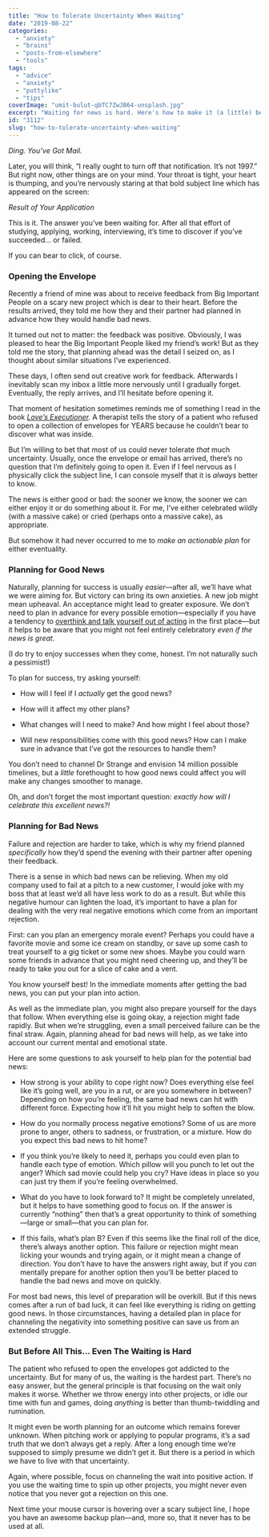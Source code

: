 ```yaml
---
title: "How to Tolerate Uncertainty When Waiting"
date: "2019-08-22"
categories: 
  - "anxiety"
  - "brains"
  - "posts-from-elsewhere"
  - "tools"
tags: 
  - "advice"
  - "anxiety"
  - "puttylike"
  - "tips"
coverImage: "umit-bulut-qbTC7ZwJB64-unsplash.jpg"
excerpt: "Waiting for news is hard. Here's how to make it (a little) better."
id: "3112"
slug: "how-to-tolerate-uncertainty-when-waiting"
---
```


_Ding. You’ve Got Mail._

Later, you will think, “I really ought to turn off that notification. It’s not 1997.” But right now, other things are on your mind. Your throat is tight, your heart is thumping, and you’re nervously staring at that bold subject line which has appeared on the screen:

<!--more-->

_Result of Your Application_

This is it. The answer you’ve been waiting for. After all that effort of studying, applying, working, interviewing, it’s time to discover if you’ve succeeded… or failed.

If you can bear to click, of course.

### Opening the Envelope

Recently a friend of mine was about to receive feedback from Big Important People on a scary new project which is dear to their heart. Before the results arrived, they told me how they and their partner had planned in advance how they would handle bad news.

It turned out not to matter: the feedback was positive. Obviously, I was pleased to hear the Big Important People liked my friend’s work! But as they told me the story, that planning ahead was the detail I seized on, as I thought about similar situations I’ve experienced.

These days, I often send out creative work for feedback. Afterwards I inevitably scan my inbox a little more nervously until I gradually forget. Eventually, the reply arrives, and I’ll hesitate before opening it.

That moment of hesitation sometimes reminds me of something I read in the book [_Love’s Executioner_](https://www.penguin.co.uk/books/190926/love-s-executioner/9780141975443)_._ A therapist tells the story of a patient who refused to open a collection of envelopes for YEARS because he couldn’t bear to discover what was inside.

But I’m willing to bet that most of us could never tolerate _that_ much uncertainty. Usually, once the envelope or email has arrived, there’s no question that I’m definitely going to open it. Even if I feel nervous as I physically click the subject line, I can console myself that it is _always_ better to know.

The news is either good or bad: the sooner we know, the sooner we can either enjoy it or do something about it. For me, I’ve either celebrated wildly (with a massive cake) or cried (perhaps onto a massive cake), as appropriate.

But somehow it had never occurred to me to _make an actionable plan_ for either eventuality. 

### Planning for Good News

Naturally, planning for success is usually _easier_—after all, we’ll have what we were aiming for. But victory can bring its own anxieties. A new job might mean upheaval. An acceptance might lead to greater exposure. We don’t need to plan in advance for every possible emotion—especially if you have a tendency to [overthink and talk yourself out of acting](https://puttylike.com/do-you-plan-ruminate-worry-poke-prod-and-fumble-how-to-stop-overanalyzing-your-projects/) in the first place—but it helps to be aware that you might not feel entirely celebratory _even if the news is great_.

(I do try to enjoy successes when they come, honest. I’m not naturally such a pessimist!)

To plan for success, try asking yourself:

- How will I feel if I _actually_ get the good news?

- How will it affect my other plans?

- What changes will I need to make? And how might I feel about those?

- Will new responsibilities come with this good news? How can I make sure in advance that I’ve got the resources to handle them?

You don’t need to channel Dr Strange and envision 14 million possible timelines, but a _little_ forethought to how good news could affect you will make any changes smoother to manage.

Oh, and don’t forget the most important question: _exactly how will I celebrate this excellent news?!_

### Planning for Bad News

Failure and rejection are harder to take, which is why my friend planned _specifically_ how they’d spend the evening with their partner after opening their feedback.

There is a sense in which bad news can be relieving. When my old company used to fail at a pitch to a new customer, I would joke with my boss that at least we’d all have less work to do as a result. But while this negative humour can lighten the load, it’s important to have a plan for dealing with the very real negative emotions which come from an important rejection.

First: can you plan an emergency morale event? Perhaps you could have a favorite movie and some ice cream on standby, or save up some cash to treat yourself to a gig ticket or some new shoes. Maybe you could warn some friends in advance that you might need cheering up, and they’ll be ready to take you out for a slice of cake and a vent.

You know yourself best! In the immediate moments after getting the bad news, you can put your plan into action.

As well as the immediate plan, you might also prepare yourself for the days that follow. When everything else is going okay, a rejection might fade rapidly. But when we’re struggling, even a small perceived failure can be the final straw. Again, planning ahead for bad news will help, as we take into account our current mental and emotional state.

Here are some questions to ask yourself to help plan for the potential bad news:

- How strong is your ability to cope right now? Does everything else feel like it’s going well, are you in a rut, or are you somewhere in between? Depending on how you’re feeling, the same bad news can hit with different force. Expecting how it’ll hit you might help to soften the blow.

- How do you normally process negative emotions? Some of us are more prone to anger, others to sadness, or frustration, or a mixture. How do you expect this bad news to hit home?

- If you think you’re likely to need it, perhaps you could even plan to handle each type of emotion. Which pillow will you punch to let out the anger? Which sad movie could help you cry? Have ideas in place so you can just try them if you’re feeling overwhelmed.

- What do you have to look forward to? It might be completely unrelated, but it helps to have something good to focus on. If the answer is currently “nothing” then that’s a great opportunity to think of something—large or small—that you can plan for.

- If this fails, what’s plan B? Even if this seems like the final roll of the dice, there’s always another option. This failure or rejection might mean licking your wounds and trying again, or it might mean a change of direction. You don’t have to have the answers right away, but if you _can_ mentally prepare for another option then you’ll be better placed to handle the bad news and move on quickly.

For most bad news, this level of preparation will be overkill. But if this news comes after a run of bad luck, it can feel like everything is riding on getting good news. In those circumstances, having a detailed plan in place for channeling the negativity into something positive can save us from an extended struggle.

### But Before All This... Even The Waiting is Hard

The patient who refused to open the envelopes got addicted to the uncertainty. But for many of us, the waiting is the hardest part. There’s no easy answer, but the general principle is that focusing on the wait only makes it worse. Whether we throw energy into other projects, or idle our time with fun and games, doing _anything_ is better than thumb-twiddling and rumination.

It might even be worth planning for an outcome which remains forever unknown. When pitching work or applying to popular programs, it’s a sad truth that we don’t always get a reply. After a long enough time we’re supposed to simply presume we didn’t get it. But there is a period in which we have to live with that uncertainty.

Again, where possible, focus on channeling the wait into positive action. If you use the waiting time to spin up other projects, you might never even notice that you never got a rejection on this one.

Next time your mouse cursor is hovering over a scary subject line, I hope you have an awesome backup plan—and, more so, that it never has to be used at all.
